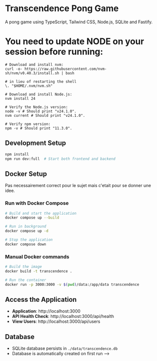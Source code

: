 <!--
The current project setup is just a basic setup to run the frontend independently using vite as a bundler (no framework). https://vite.dev/guide/#overview




Then run
```
npm install

and

npm run dev:full // Start the backend and frontend at the same time


npm run build // Compile dev build

or

npm run dev // Run dev frontend

or

npm run server:dev //Run Fastify backend server
```

site will be accessible on localhost:5173

(Vite is used for fast dev environment, and bundling (combining multiple file into fewer, optimizing the development) we can not use it for the backend though as per discord #staff-pedagogy).

For the database:

```
For VSCode quickview:

Install "SQLite Viewer" extension
Right-click on transcendence.db → "Open with SQLite Viewer"

or

Go to:
http://localhost:3000/api/users
```
-->

# Transcendence Pong Game

A pong game using TypeScript, Tailwind CSS, Node.js, SQLite and Fastify.

# You need to update NODE on your session before running:

```
# Download and install nvm:
curl -o- https://raw.githubusercontent.com/nvm-sh/nvm/v0.40.3/install.sh | bash

# in lieu of restarting the shell
\. "$HOME/.nvm/nvm.sh"

# Download and install Node.js:
nvm install 24

# Verify the Node.js version:
node -v # Should print "v24.1.0".
nvm current # Should print "v24.1.0".

# Verify npm version:
npm -v # Should print "11.3.0".
```

## Development Setup

```bash
npm install
npm run dev:full  # Start both frontend and backend
```


## Docker Setup

Pas necessairement correct pour le sujet mais c'etait pour se donner une idee.

### Run with Docker Compose
```bash
# Build and start the application
docker compose up --build

# Run in background
docker compose up -d

# Stop the application
docker compose down
```

### Manual Docker commands
```bash
# Build the image
docker build -t transcendence .

# Run the container
docker run -p 3000:3000 -v $(pwd)/data:/app/data transcendence
```

## Access the Application

- **Application**: http://localhost:3000
- **API Health Check**: http://localhost:3000/api/health
- **View Users**: http://localhost:3000/api/users

## Database

- SQLite database persists in `./data/transcendence.db`
- Database is automatically created on first run -->
